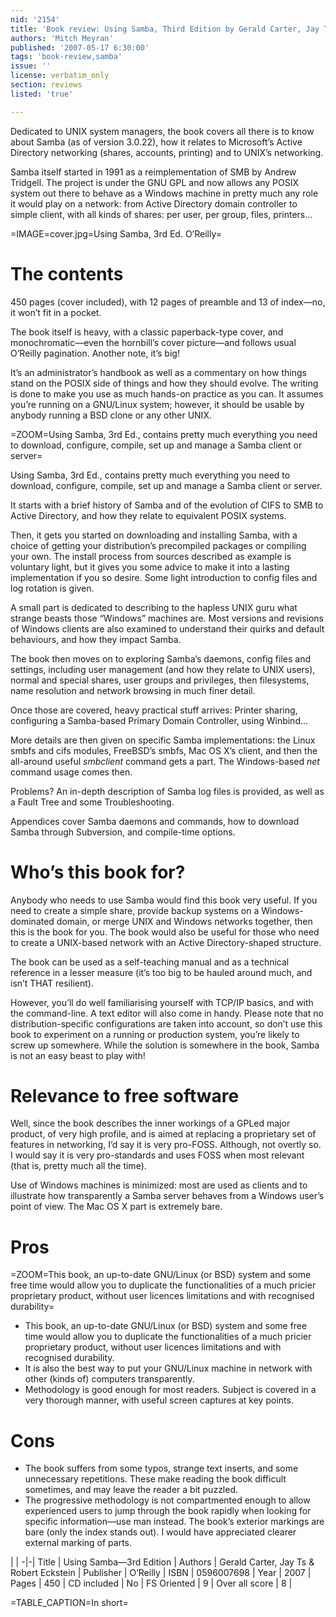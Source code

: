 ```yaml
---
nid: '2154'
title: 'Book review: Using Samba, Third Edition by Gerald Carter, Jay Ts and Robert Eckstein'
authors: 'Mitch Meyran'
published: '2007-05-17 6:30:00'
tags: 'book-review,samba'
issue: ''
license: verbatim_only
section: reviews
listed: 'true'

---
```

Dedicated to UNIX system managers, the book covers all there is to know about Samba (as of version 3.0.22), how it relates to Microsoft’s Active Directory networking (shares, accounts, printing) and to UNIX’s networking.

Samba itself started in 1991 as a reimplementation of SMB by Andrew Tridgell. The project is under the GNU GPL and now allows any POSIX system out there to behave as a Windows machine in pretty much any role it would play on a network: from Active Directory domain controller to simple client, with all kinds of shares: per user, per group, files, printers...


=IMAGE=cover.jpg=Using Samba, 3rd Ed. O’Reilly=


# The contents

450 pages (cover included), with 12 pages of preamble and 13 of index—no, it won’t fit in a pocket.

The book itself is heavy, with a classic paperback-type cover, and monochromatic—even the hornbill’s cover picture—and follows usual O’Reilly pagination. Another note, it’s big!

It’s an administrator’s handbook as well as a commentary on how things stand on the POSIX side of things and how they should evolve. The writing is done to make you use as much hands-on practice as you can. It assumes you’re running on a GNU/Linux system; however, it should be usable by anybody running a BSD clone or any other UNIX.


=ZOOM=Using Samba, 3rd Ed., contains pretty much everything you need to download, configure, compile, set up and manage a Samba client or server=

Using Samba, 3rd Ed., contains pretty much everything you need to download, configure, compile, set up and manage a Samba client or server.

It starts with a brief history of Samba and of the evolution of CIFS to SMB to Active Directory, and how they relate to equivalent POSIX systems.

Then, it gets you started on downloading and installing Samba, with a choice of getting your distribution’s precompiled packages or compiling your own. The install process from sources described as example is voluntary light, but it gives you some advice to make it into a lasting implementation if you so desire. Some light introduction to config files and log rotation is given.

A small part is dedicated to describing to the hapless UNIX guru what strange beasts those “Windows” machines are. Most versions and revisions of Windows clients are also examined to understand their quirks and default behaviours, and how they impact Samba.

The book then moves on to exploring Samba’s daemons, config files and settings, including user management (and how they relate to UNIX users), normal and special shares, user groups and privileges, then filesystems, name resolution and network browsing in much finer detail.

Once those are covered, heavy practical stuff arrives: Printer sharing, configuring a Samba-based Primary Domain Controller, using Winbind...

More details are then given on specific Samba implementations: the Linux smbfs and cifs modules, FreeBSD’s smbfs, Mac OS X’s client, and then the all-around useful _smbclient_ command gets a part. The Windows-based _net_ command usage comes then.

Problems? An in-depth description of Samba log files is provided, as well as a Fault Tree and some Troubleshooting.

Appendices cover Samba daemons and commands, how to download Samba through Subversion, and compile-time options.


# Who’s this book for?

Anybody who needs to use Samba would find this book very useful. If you need to create a simple share, provide backup systems on a Windows-dominated domain, or merge UNIX and Windows networks together, then this is the book for you. The book would also be useful for those who need to create a UNIX-based network with an Active Directory-shaped structure.

The book can be used as a self-teaching manual and as a technical reference in a lesser measure (it’s too big to be hauled around much, and isn’t THAT resilient).

However, you’ll do well familiarising yourself with TCP/IP basics, and with the command-line. A text editor will also come in handy. Please note that no distribution-specific configurations are taken into account, so don’t use this book to experiment on a running or production system, you’re likely to screw up somewhere. While the solution is somewhere in the book, Samba is not an easy beast to play with!


# Relevance to free software

Well, since the book describes the inner workings of a GPLed major product, of very high profile, and is aimed at replacing a proprietary set of features in networking, I’d say it is very pro-FOSS. Although, not overtly so. I would say it is very pro-standards and uses FOSS when most relevant (that is, pretty much all the time).

Use of Windows machines is minimized: most are used as clients and to illustrate how transparently a Samba server behaves from a Windows user’s point of view. The Mac OS X part is extremely bare.


# Pros


=ZOOM=This book, an up-to-date GNU/Linux (or BSD) system and some free time would allow you to duplicate the functionalities of a much pricier proprietary product, without user licences limitations and with recognised durability=


* This book, an up-to-date GNU/Linux (or BSD) system and some free time would allow you to duplicate the functionalities of a much pricier proprietary product, without user licences limitations and with recognised durability.
* It is also the best way to put your GNU/Linux machine in network with other (kinds of) computers transparently.
* Methodology is good enough for most readers. Subject is covered in a very thorough manner, with useful screen captures at key points.


# Cons


* The book suffers from some typos, strange text inserts, and some unnecessary repetitions. These make reading the book difficult sometimes, and may leave the reader a bit puzzled.
* The progressive methodology is not compartmented enough to allow experienced users to jump through the book rapidly when looking for specific information—use man instead. The book’s exterior markings are bare (only the index stands out). I would have appreciated clearer external marking of parts.


 | |
-|-|
Title | Using Samba—3rd Edition | 
Authors | Gerald Carter, Jay Ts & Robert Eckstein | 
Publisher | O’Reilly | 
ISBN | 0596007698 | 
Year | 2007 | 
Pages | 450 | 
CD included | No | 
FS Oriented | 9 | 
Over all score | 8 | 

=TABLE_CAPTION=In short=

